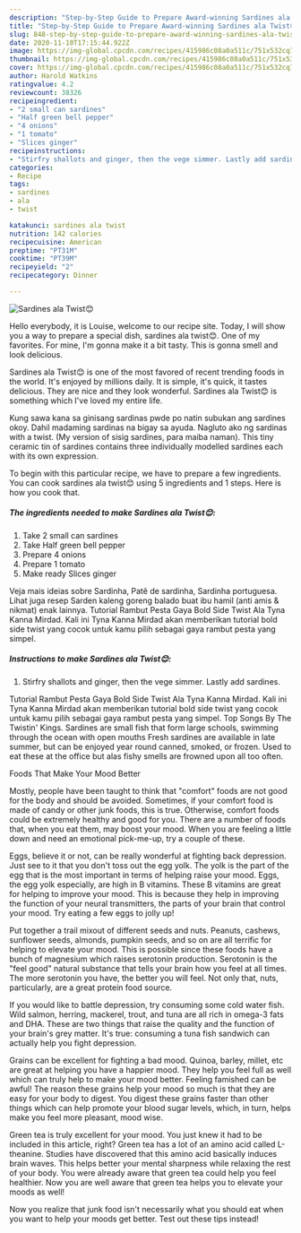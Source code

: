```yaml
---
description: "Step-by-Step Guide to Prepare Award-winning Sardines ala Twist😊"
title: "Step-by-Step Guide to Prepare Award-winning Sardines ala Twist😊"
slug: 848-step-by-step-guide-to-prepare-award-winning-sardines-ala-twist
date: 2020-11-10T17:15:44.922Z
image: https://img-global.cpcdn.com/recipes/415986c08a0a511c/751x532cq70/sardines-ala-twist😊-recipe-main-photo.jpg
thumbnail: https://img-global.cpcdn.com/recipes/415986c08a0a511c/751x532cq70/sardines-ala-twist😊-recipe-main-photo.jpg
cover: https://img-global.cpcdn.com/recipes/415986c08a0a511c/751x532cq70/sardines-ala-twist😊-recipe-main-photo.jpg
author: Harold Watkins
ratingvalue: 4.2
reviewcount: 38326
recipeingredient:
- "2 small can sardines"
- "Half green bell pepper"
- "4 onions"
- "1 tomato"
- "Slices ginger"
recipeinstructions:
- "Stirfry shallots and ginger, then the vege simmer. Lastly add sardines."
categories:
- Recipe
tags:
- sardines
- ala
- twist

katakunci: sardines ala twist 
nutrition: 142 calories
recipecuisine: American
preptime: "PT31M"
cooktime: "PT39M"
recipeyield: "2"
recipecategory: Dinner

---
```



![Sardines ala Twist😊](https://img-global.cpcdn.com/recipes/415986c08a0a511c/751x532cq70/sardines-ala-twist😊-recipe-main-photo.jpg)

Hello everybody, it is Louise, welcome to our recipe site. Today, I will show you a way to prepare a special dish, sardines ala twist😊. One of my favorites. For mine, I'm gonna make it a bit tasty. This is gonna smell and look delicious.

Sardines ala Twist😊 is one of the most favored of recent trending foods in the world. It's enjoyed by millions daily. It is simple, it's quick, it tastes delicious. They are nice and they look wonderful. Sardines ala Twist😊 is something which I've loved my entire life.

Kung sawa kana sa ginisang sardinas pwde po natin subukan ang sardines okoy. Dahil madaming sardinas na bigay sa ayuda. Nagluto ako ng sardinas with a twist. (My version of sisig sardines, para maiba naman). This tiny ceramic tin of sardines contains three individually modelled sardines each with its own expression.


To begin with this particular recipe, we have to prepare a few ingredients. You can cook sardines ala twist😊 using 5 ingredients and 1 steps. Here is how you cook that.

<!--inarticleads1-->

##### The ingredients needed to make Sardines ala Twist😊:

1. Take 2 small can sardines
1. Take Half green bell pepper
1. Prepare 4 onions
1. Prepare 1 tomato
1. Make ready Slices ginger


Veja mais ideias sobre Sardinha, Patê de sardinha, Sardinha portuguesa. Lihat juga resep Sarden kaleng goreng balado buat ibu hamil (anti amis &amp; nikmat) enak lainnya. Tutorial Rambut Pesta Gaya Bold Side Twist Ala Tyna Kanna Mirdad. Kali ini Tyna Kanna Mirdad akan memberikan tutorial bold side twist yang cocok untuk kamu pilih sebagai gaya rambut pesta yang simpel. 

<!--inarticleads2-->

##### Instructions to make Sardines ala Twist😊:

1. Stirfry shallots and ginger, then the vege simmer. Lastly add sardines.


Tutorial Rambut Pesta Gaya Bold Side Twist Ala Tyna Kanna Mirdad. Kali ini Tyna Kanna Mirdad akan memberikan tutorial bold side twist yang cocok untuk kamu pilih sebagai gaya rambut pesta yang simpel. Top Songs By The Twistin&#39; Kings. Sardines are small fish that form large schools, swimming through the ocean with open mouths Fresh sardines are available in late summer, but can be enjoyed year round canned, smoked, or frozen. Used to eat these at the office but alas fishy smells are frowned upon all too often. 

Foods That Make Your Mood Better


Mostly, people have been taught to think that "comfort" foods are not good for the body and should be avoided. Sometimes, if your comfort food is made of candy or other junk foods, this is true. Otherwise, comfort foods could be extremely healthy and good for you. There are a number of foods that, when you eat them, may boost your mood. When you are feeling a little down and need an emotional pick-me-up, try a couple of these.

Eggs, believe it or not, can be really wonderful at fighting back depression. Just see to it that you don't toss out the egg yolk. The yolk is the part of the egg that is the most important in terms of helping raise your mood. Eggs, the egg yolk especially, are high in B vitamins. These B vitamins are great for helping to improve your mood. This is because they help in improving the function of your neural transmitters, the parts of your brain that control your mood. Try eating a few eggs to jolly up!

Put together a trail mixout of different seeds and nuts. Peanuts, cashews, sunflower seeds, almonds, pumpkin seeds, and so on are all terrific for helping to elevate your mood. This is possible since these foods have a bunch of magnesium which raises serotonin production. Serotonin is the "feel good" natural substance that tells your brain how you feel at all times. The more serotonin you have, the better you will feel. Not only that, nuts, particularly, are a great protein food source.

If you would like to battle depression, try consuming some cold water fish. Wild salmon, herring, mackerel, trout, and tuna are all rich in omega-3 fats and DHA. These are two things that raise the quality and the function of your brain's grey matter. It's true: consuming a tuna fish sandwich can actually help you fight depression. 

Grains can be excellent for fighting a bad mood. Quinoa, barley, millet, etc are great at helping you have a happier mood. They help you feel full as well which can truly help to make your mood better. Feeling famished can be awful! The reason these grains help your mood so much is that they are easy for your body to digest. You digest these grains faster than other things which can help promote your blood sugar levels, which, in turn, helps make you feel more pleasant, mood wise.

Green tea is truly excellent for your mood. You just knew it had to be included in this article, right? Green tea has a lot of an amino acid called L-theanine. Studies have discovered that this amino acid basically induces brain waves. This helps better your mental sharpness while relaxing the rest of your body. You were already aware that green tea could help you feel healthier. Now you are well aware that green tea helps you to elevate your moods as well!

Now you realize that junk food isn't necessarily what you should eat when you want to help your moods get better. Test out  these tips  instead!

